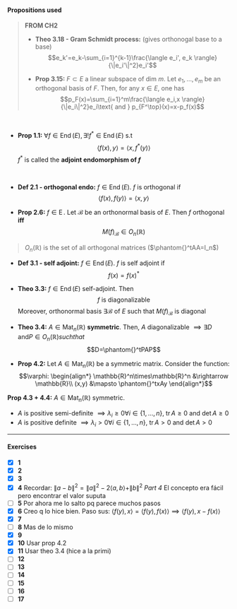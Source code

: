 #### Propositions used

> **FROM CH2**
> - **Theo 3.18 - Gram Schmidt process:** (gives orthonogal base to a base)
> $$e_k'=e_k-\sum_{i=1}^{k-1}\frac{\langle e_i', e_k \rangle}{\|e_i'\|^2}e_i'$$
> 
> - **Prop 3.15:** $F\subset E$ a linear subspace of dim $m$. Let $e_1,\ldots,e_m$ be an orthogonal basis of $F$. Then, for any $x\in E$, one has
> $$p_F(x)=\sum_{i=1}^m\frac{\langle e_i,x \rangle}{\|e_i\|^2}e_i\text{ and } p_{F^\top}(x)=x-p_f(x)$$


<br>

- **Prop 1.1:** $\forall f\in\operatorname{End}(E), \exists! f^*\in\operatorname{End}(E)$ s.t
$$\langle f(x), y\rangle = \langle x,f^*(y)\rangle$$
$f^*$ is called the **adjoint endomorphism of $f$**
<br>

- **Def 2.1 - orthogonal endo:** $f\in\operatorname{End}(E)$. $f$ is orthogonal if $$\langle f(x),f(y)\rangle = \langle x,y\rangle$$

- **Prop 2.6:** $f\in\operatorname{E}$. Let $\mathcal{B}$ be an orthonormal basis of $E$. Then $f$ orthogonal **iff**
$$M(f)_\mathcal{B}\in O_n(\mathbb{R})$$
> $O_n(\mathbb{R})$ is the set of all orthogonal matrices ($\phantom{}^tAA=I_n$)

- **Def 3.1 - self adjoint:** $f\in\operatorname{End}(E)$. $f$ is self adjoint if $$f(x)=f(x)^*$$

- **Theo 3.3:** $f\in\operatorname{End}(E)$ self-adjoint. Then 
$$f\text{ is diagonalizable}$$
Moreover, orthonormal basis $\exists \mathcal{B}$ of $E$ such that $M(f)_\mathcal{B}$ is diagonal

- **Theo 3.4:** $A\in\operatorname{Mat}_n(\mathbb{R})$ **symmetric**. Then, $A$ diagonalizable $\implies \exists D\text{ and} P\in O_n(\mathbb{R}) such that$
$$D=\phantom{}^tPAP$$

- **Prop 4.2:** Let $A\in\operatorname{Mat}_n(\mathbb{R})$ be a symmetric matrix. Consider the function:
$$\varphi: \begin{align*}
 \mathbb{R}^n\times\mathbb{R}^n &\rightarrow \mathbb{R}\\
 (x,y) &\mapsto \phantom{}^txAy
\end{align*}$$

**Prop 4.3 + 4.4:** $A\in\operatorname{Mat}_n(\mathbb{R})$ symmetric. 
  - $A$ is positive semi-definite $\implies \lambda_i\ge0\forall i\in\{1,\ldots,n\}$, $\operatorname{tr}A\ge0$ and $\operatorname{det}A\ge0$
  - $A$ is positive definite $\implies \lambda_i\gt0\forall i\in\{1,\ldots,n\}$, $\operatorname{tr}A\gt0$ and $\operatorname{det}A\gt0$
----

#### Exercises 
- [x] **1**
- [x] **2**
- [x] **3**
- [x] **4**
  Recordar: $\|a-b\|^2=\|a\|^2-2\langle a,b \rangle+\|b\|^2$
  *Part 4* El concepto era fácil pero encontrar el valor suputa
- [ ] **5**
   Por ahora me lo salto pq parece muchos pasos
- [x] **6**
Creo q lo hice bien. Paso sus: $\langle f(y),x\rangle = \langle f(y), f(x)\rangle\implies\langle f(y),x-f(x)\rangle$
- [x] **7**
- [ ] **8**
Mas de lo mismo
- [x] **9**
- [x] **10**
Usar prop 4.2
- [x] **11**
Usar theo 3.4 (hice a la primi)
- [ ] **12**
- [ ] **13**
- [ ] **14**
- [ ] **15**
- [ ] **16**
- [ ] **17**